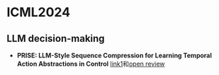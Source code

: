 # ICML2024

## LLM decision-making
- **PRISE: LLM-Style Sequence Compression for Learning Temporal Action Abstractions in Control** [link1](https://papers.cool/venue/zheng24b@v235@PMLR)和[open review](https://openreview.net/forum?id=p225Od0aYt)

